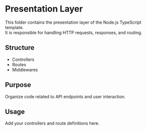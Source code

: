 # Presentation Layer

This folder contains the presentation layer of the Node.js TypeScript template.  
It is responsible for handling HTTP requests, responses, and routing.

## Structure

- Controllers
- Routes
- Middlewares

## Purpose

Organize code related to API endpoints and user interaction.

## Usage

Add your controllers and route definitions here.
